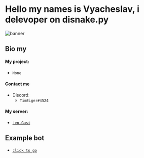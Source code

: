 # Hello my names is Vyacheslav, i delevoper on disnake.py
![banner](https://cdn.discordapp.com/attachments/824353537080557569/959398559021690950/unknown.png)
## Bio my
#### My project:
- `None`

#### Contact me
  - Discord:  
    - `TimEiger#4524`



#### My server:

  - [`Len-Gusi`](https://discord.gg/3kF57Cezxx)

## Example bot
  - [`click to go`](https://github.com/timeigerpy/timeigerpy/blob/main/example-bot.md#example-bot-on-disnakepy)
